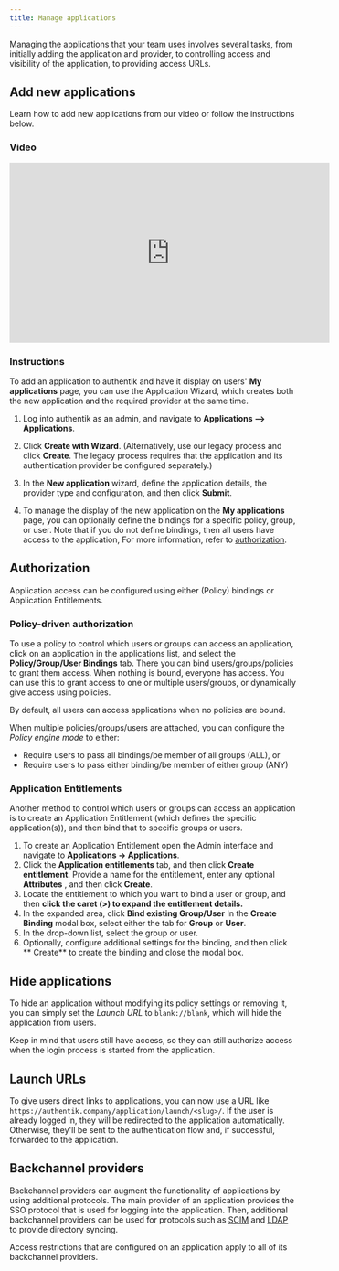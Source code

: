```yaml
---
title: Manage applications
---
```


Managing the applications that your team uses involves several tasks, from initially adding the application and provider, to controlling access and visibility of the application, to providing access URLs.

## Add new applications

Learn how to add new applications from our video or follow the instructions below.

### Video

<iframe width="560" height="315" src="https://www.youtube.com/embed/broUAWrIWDI;start=22" title="YouTube video player" frameborder="0" allow="accelerometer; autoplay; clipboard-write; encrypted-media; gyroscope; picture-in-picture; web-share" allowfullscreen></iframe>

### Instructions

To add an application to authentik and have it display on users' **My applications** page, you can use the Application Wizard, which creates both the new application and the required provider at the same time.

1. Log into authentik as an admin, and navigate to **Applications --> Applications**.

2. Click **Create with Wizard**. (Alternatively, use our legacy process and click **Create**. The legacy process requires that the application and its authentication provider be configured separately.)

3. In the **New application** wizard, define the application details, the provider type and configuration, and then click **Submit**.

4. To manage the display of the new application on the **My applications** page, you can optionally define the bindings for a specific policy, group, or user. Note that if you do not define bindings, then all users have access to the application, For more information, refer to [authorization](#authorization).

## Authorization

Application access can be configured using either (Policy) bindings or Application Entitlements.

### Policy-driven authorization

To use a policy to control which users or groups can access an application, click on an application in the applications list, and select the **Policy/Group/User Bindings** tab. There you can bind users/groups/policies to grant them access. When nothing is bound, everyone has access. You can use this to grant access to one or multiple users/groups, or dynamically give access using policies.

By default, all users can access applications when no policies are bound.

When multiple policies/groups/users are attached, you can configure the _Policy engine mode_ to either:

- Require users to pass all bindings/be member of all groups (ALL), or
- Require users to pass either binding/be member of either group (ANY)

### Application Entitlements

Another method to control which users or groups can access an application is to create an Application Entitlement (which defines the specific application(s)), and then bind that to specific groups or users.

1. To create an Application Entitlement open the Admin interface and navigate to **Applications -> Applications**.
2. Click the **Application entitlements** tab, and then click **Create entitlement**. Provide a name for the entitlement, enter any optional **Attributes** , and then click **Create**.
3. Locate the entitlement to which you want to bind a user or group, and then **click the caret (>) to expand the entitlement details.**
4. In the expanded area, click **Bind existing Group/User**
In the **Create Binding** modal box, select either the tab for **Group** or **User**.
8. In the drop-down list, select the group or user.
9. Optionally, configure additional settings for the binding, and then click ** Create** to create the binding and close the modal box.

## Hide applications

To hide an application without modifying its policy settings or removing it, you can simply set the _Launch URL_ to `blank://blank`, which will hide the application from users.

Keep in mind that users still have access, so they can still authorize access when the login process is started from the application.

## Launch URLs

To give users direct links to applications, you can now use a URL like `https://authentik.company/application/launch/<slug>/`. If the user is already logged in, they will be redirected to the application automatically. Otherwise, they'll be sent to the authentication flow and, if successful, forwarded to the application.

## Backchannel providers

Backchannel providers can augment the functionality of applications by using additional protocols. The main provider of an application provides the SSO protocol that is used for logging into the application. Then, additional backchannel providers can be used for protocols such as [SCIM](../providers/scim/index.md) and [LDAP](../providers/ldap/index.md) to provide directory syncing.

Access restrictions that are configured on an application apply to all of its backchannel providers.
